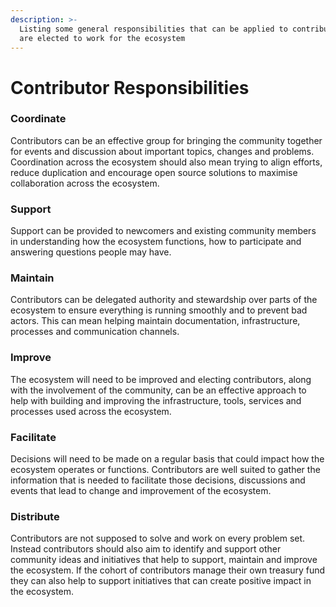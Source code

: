 ```yaml
---
description: >-
  Listing some general responsibilities that can be applied to contributors who
  are elected to work for the ecosystem
---
```


# Contributor Responsibilities

### **Coordinate**

Contributors can be an effective group for bringing the community together for events and discussion about important topics, changes and problems. Coordination across the ecosystem should also mean trying to align efforts, reduce duplication and encourage open source solutions to maximise collaboration across the ecosystem.



### **Support**

Support can be provided to newcomers and existing community members in understanding how the ecosystem functions, how to participate and answering questions people may have.



### **Maintain**&#x20;

Contributors can be delegated authority and stewardship over parts of the ecosystem to ensure everything is running smoothly and to prevent bad actors. This can mean helping maintain documentation, infrastructure, processes and communication channels.



### **Improve**

The ecosystem will need to be improved and electing contributors, along with the involvement of the community, can be an effective approach to help with building and improving the infrastructure, tools, services and processes used across the ecosystem.



### **Facilitate**&#x20;

Decisions will need to be made on a regular basis that could impact how the ecosystem operates or functions. Contributors are well suited to gather the information that is needed to facilitate those decisions, discussions and events that lead to change and improvement of the ecosystem.



### **Distribute**

Contributors are not supposed to solve and work on every problem set. Instead contributors should also aim to identify and support other community ideas and initiatives that help to support, maintain and improve the ecosystem. If the cohort of contributors manage their own treasury fund they can also help to support initiatives that can create positive impact in the ecosystem.
